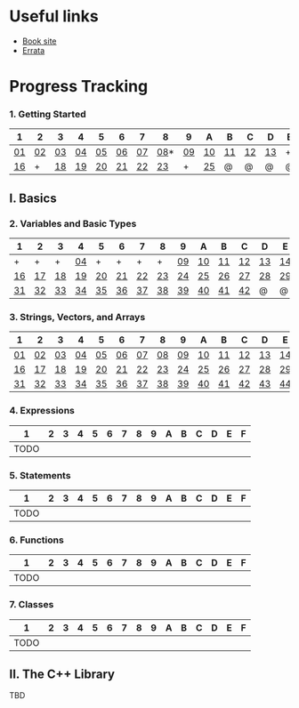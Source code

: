 # Useful links

* [Book site](http://www.informit.com/store/c-plus-plus-primer-9780321714114)
* [Errata](http://ptgmedia.pearsoncmg.com/images/9780321714114/errata/9780321714114_errata_10-31-12.html)

# Progress Tracking

### 1. Getting Started

 1 | 2 | 3 | 4 | 5 | 6 | 7 | 8 | 9 | A | B | C | D | E | F
---|---|---|---|---|---|---|---|---|---|---|---|---|---|---
[01](ch_01/solution_01.cpp)|[02](ch_01/solution_02.cpp)|[03](ch_01/solution_03.cpp) |[04](ch_01/solution_04.cpp)|[05](ch_01/solution_05.cpp)|[06](ch_01/solution_06.cpp)|[07](ch_01/solution_07.cpp)|[08](ch_01/solution_08.cpp)\*|[09](ch_01/solution_09.cpp)|[10](ch_01/solution_10.cpp)|[11](ch_01/solution_11.cpp)|[12](ch_01/solution_12.cpp)|[13](ch_01/solution_13.cpp)| + | +
[16](ch_01/solution_16.cpp)| + |[18](ch_01/solution_18.cpp)|[19](ch_01/solution_19.cpp)|[20](ch_01/solution_20.cpp)|[21](ch_01/solution_21.cpp)|[22](ch_01/solution_22.cpp)|[23](ch_01/solution_23.cpp)| + |[25](ch_01/solution_25.cpp)|@|@|@|@|@|@|@

## I. Basics

### 2. Variables and Basic Types

| 1 | 2 | 3 | 4 | 5 | 6 | 7 | 8 | 9 | A | B | C | D | E | F
|---|---|---|---|---|---|---|---|---|---|---|---|---|---|---
| +  | + | + |[04](ch_02/solution_04.cpp)| + | + | + | + |[09](ch_02/solution_09.cpp)|[10](ch_02/solution_10.cpp)|[11](ch_02/solution_11.cpp)|[12](ch_02/solution_12.cpp)|[13](ch_02/solution_13.cpp)|[14](ch_02/solution_14.cpp)|[15](ch_02/solution_15.cpp)|
|[16](ch_02/solution_16.cpp)|[17](ch_02/solution_17.cpp)|[18](ch_02/solution_18.cpp)|[19](ch_02/solution_19.cpp)|[20](ch_02/solution_20.cpp)|[21](ch_02/solution_21.cpp)|[22](ch_02/solution_22.cpp)|[23](ch_02/solution_23.cpp)|[24](ch_02/solution_24.cpp)|[25](ch_02/solution_25.cpp)|[26](ch_02/solution_26.cpp)|[27](ch_02/solution_27.cpp)|[28](ch_02/solution_28.cpp)|[29](ch_02/solution_29.cpp)|[30](ch_02/solution_30.cpp)|
|[31](ch_02/solution_31.cpp)|[32](ch_02/solution_32.cpp)|[33](ch_02/solution_33.cpp)|[34](ch_02/solution_34.cpp)|[35](ch_02/solution_35.cpp)|[36](ch_02/solution_36.cpp)|[37](ch_02/solution_37.cpp)|[38](ch_02/solution_38.cpp)|[39](ch_02/solution_39.cpp)|[40](ch_02/solution_40.cpp)|[41](ch_02/solution_41.cpp)|[42](ch_02/solution_42.cpp)|@|@|@|

### 3. Strings, Vectors, and Arrays

 1 | 2 | 3 | 4 | 5 | 6 | 7 | 8 | 9 | A | B | C | D | E | F
---|---|---|---|---|---|---|---|---|---|---|---|---|---|---
|[01](ch_03/solution_01.cpp)|[02](ch_03/solution_02.cpp)|[03](ch_03/solution_03.cpp)|[04](ch_03/solution_04.cpp)|[05](ch_03/solution_05.cpp)|[06](ch_03/solution_06.cpp)|[07](ch_03/solution_07.cpp)|[08](ch_03/solution_08.cpp)|[09](ch_03/solution_09.cpp)|[10](ch_03/solution_10.cpp)|[11](ch_03/solution_11.cpp)|[12](ch_03/solution_12.cpp)|[13](ch_03/solution_13.cpp)|[14](ch_03/solution_14.cpp)|[15](ch_03/solution_15.cpp)|
|[16](ch_03/solution_16.cpp)|[17](ch_03/solution_17.cpp)|[18](ch_03/solution_18.cpp)|[19](ch_03/solution_19.cpp)|[20](ch_03/solution_20.cpp)|[21](ch_03/solution_21.cpp)|[22](ch_03/solution_22.cpp)|[23](ch_03/solution_23.cpp)|[24](ch_03/solution_24.cpp)|[25](ch_03/solution_25.cpp)|[26](ch_03/solution_26.cpp)|[27](ch_03/solution_27.cpp)|[28](ch_03/solution_28.cpp)|[29](ch_03/solution_29.cpp)|[30](ch_03/solution_30.cpp)|
|[31](ch_03/solution_31.cpp)|[32](ch_03/solution_32.cpp)|[33](ch_03/solution_33.cpp)|[34](ch_03/solution_34.cpp)|[35](ch_03/solution_35.cpp)|[36](ch_03/solution_36.cpp)|[37](ch_03/solution_37.cpp)|[38](ch_03/solution_38.cpp)|[39](ch_03/solution_39.cpp)|[40](ch_03/solution_40.cpp)|[41](ch_03/solution_41.cpp)|[42](ch_03/solution_42.cpp)|[43](ch_03/solution_43.cpp)|[44](ch_03/solution_44.cpp)|[45](ch_03/solution_45.cpp)|

### 4. Expressions

 1 | 2 | 3 | 4 | 5 | 6 | 7 | 8 | 9 | A | B | C | D | E | F
---|---|---|---|---|---|---|---|---|---|---|---|---|---|---
TODO|

### 5. Statements

 1 | 2 | 3 | 4 | 5 | 6 | 7 | 8 | 9 | A | B | C | D | E | F
---|---|---|---|---|---|---|---|---|---|---|---|---|---|---
TODO|

### 6. Functions

 1 | 2 | 3 | 4 | 5 | 6 | 7 | 8 | 9 | A | B | C | D | E | F
---|---|---|---|---|---|---|---|---|---|---|---|---|---|---
TODO|

### 7. Classes

 1 | 2 | 3 | 4 | 5 | 6 | 7 | 8 | 9 | A | B | C | D | E | F
---|---|---|---|---|---|---|---|---|---|---|---|---|---|---
TODO|

## II. The C++ Library

TBD

